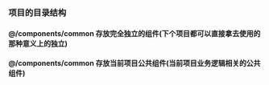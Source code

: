 ### 项目的目录结构
#### @/components/common 存放完全独立的组件(下个项目都可以直接拿去使用的那种意义上的独立)
#### @/components/common 存放当前项目公共组件(当前项目业务逻辑相关的公共组件)